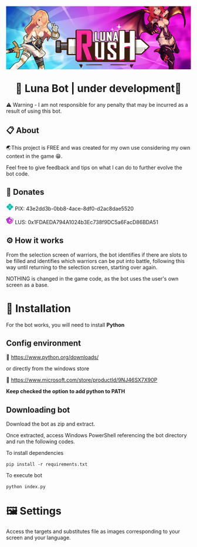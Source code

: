 <h1 align="center">

![Luna Banner](https://github.com/youngNyvek/lunaBot/blob/master/readme-images/lunaBanner.png?raw=true)

  <a>
    🌟 Luna Bot | under development🌟
  </a>
</h1>

⚠️ Warning - I am not responsible for any penalty that may be incurred as a result of using this bot.

## 📋 About

🌏This project is FREE and was created for my own use considering my own context in the game 😁.

Feel free to give feedback and tips on what I can do to further evolve the bot code.

## 🧧 Donates

<img src="https://raw.githubusercontent.com/youngNyvek/lunaBot/master/readme-images/logo-pix-icone-1024.png" width="20" height="20"> PIX: 43e2dd3b-0bb8-4ace-8df0-d2ac8dae5520

<img src="https://raw.githubusercontent.com/youngNyvek/lunaBot/master/readme-images/lunalogo.png" width="20" height="20"> LUS: 0x1FDAEDA794A1024b3Ec738f9DC5a6FacD86BDA51

## ⚙ How it works

From the selection screen of warriors, the bot identifies if there are slots to be filled and identifies which warriors can be put into battle, following this way until returning to the selection screen, starting over again.

NOTHING is changed in the game code, as the bot uses the user's own screen as a base.

# 💾 Installation

For the bot works, you will need to install **Python**

## Config environment

🐍 https://www.python.org/downloads/

or directly from the windows store

🐍 https://www.microsoft.com/store/productId/9NJ46SX7X90P

**Keep checked the option to add python to PATH**

## Downloading bot

Download the bot as zip and extract.

Once extracted, access Windows PowerShell referencing the bot directory and run the following codes.

To install dependencies

```
pip install -r requirements.txt
```

To execute bot

```
python index.py
```

# 🖼 Settings

Access the targets and substitutes file as images corresponding to your screen and your language.
